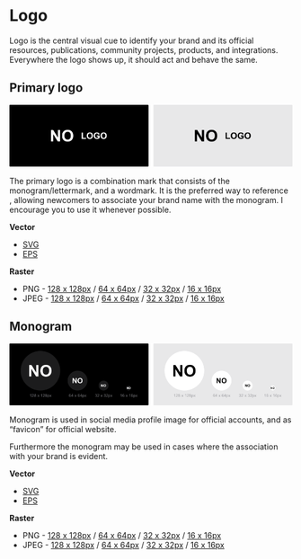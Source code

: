 # Logo

Logo is the central visual cue to identify your brand and its official resources, publications, community projects, products, and integrations. Everywhere the logo shows up, it should act and behave the same.


## Primary logo

![logotype.img](/01%20-%20design/export/project%20overview/github/logotype%20-%20monogram%20&%20wordmark.png)

The primary logo is a combination mark that consists of the monogram/lettermark, and a wordmark. It is the preferred way to reference , allowing newcomers to associate your brand name with the monogram. I encourage you to use it whenever possible.

**Vector**

- [SVG]()
- [EPS]()

**Raster**

- PNG - [128 x 128px]() / [64 x 64px]() / [32 x 32px]() / [16 x 16px]()
- JPEG - [128 x 128px]() / [64 x 64px]() / [32 x 32px]() / [16 x 16px]()

## Monogram

![logotype.img](/01%20-%20design/export/project%20overview/github/logotype%20-%20monogram.png)

Monogram is used in social media profile image for official accounts, and as “favicon” for official website.

Furthermore the monogram may be used in cases where the association with your brand is evident.

**Vector**

- [SVG]()
- [EPS]()

**Raster**

- PNG - [128 x 128px]() / [64 x 64px]() / [32 x 32px]() / [16 x 16px]()
- JPEG - [128 x 128px]() / [64 x 64px]() / [32 x 32px]() / [16 x 16px]()

